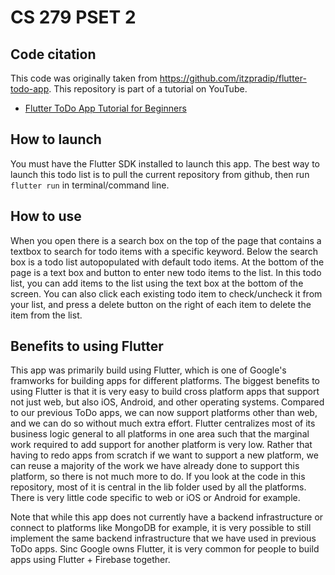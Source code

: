 # CS 279 PSET 2

## Code citation

This code was originally taken from https://github.com/itzpradip/flutter-todo-app. This repository is part of a tutorial on YouTube.
- [Flutter ToDo App Tutorial for Beginners](https://youtu.be/K4P5DZ9TRns)

## How to launch

You must have the Flutter SDK installed to launch this app. The best way to launch this todo list is to pull the current repository from github, then run `flutter run` in terminal/command line.

## How to use
When you open there is a search box on the top of the page that contains a textbox to search for todo items with a specific keyword. Below the search box is a todo list autopopulated with default todo items. At the bottom of the page is a text box and button to enter new todo items to the list. In this todo list, you can add items to the list using the text box at the bottom of the screen. You can also click each existing todo item to check/uncheck it from your list, and press a delete button on the right of each item to delete the item from the list. 

## Benefits to using Flutter

This app was primarily build using Flutter, which is one of Google's framworks for building apps for different platforms. The biggest benefits to using Flutter is that it is very easy to build cross platform apps that support not just web, but also iOS, Android, and other operating systems. Compared to our previous ToDo apps, we can now support platforms other than web, and we can do so without much extra effort. Flutter centralizes most of its business logic general to all platforms in one area such that the marginal work required to add support for another platform is very low. Rather that having to redo apps from scratch if we want to support a new platform, we can reuse a majority of the work we have already done to support this platform, so there is not much more to do. If you look at the code in this repository, most of it is central in the lib folder used by all the platforms. There is very little code specific to web or iOS or Android for example.

Note that while this app does not currently have a backend infrastructure or connect to platforms like MongoDB for example, it is very possible to still implement the same backend infrastructure that we have used in previous ToDo apps. Sinc Google owns Flutter, it is very common for people to build apps using Flutter + Firebase together.
